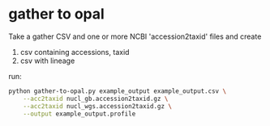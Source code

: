 # gather to opal

Take a gather CSV and one or more NCBI 'accession2taxid' files
and create
1) csv containing accessions, taxid
2) csv with lineage

run:
```bash
python gather-to-opal.py example_output example_output.csv \
    --acc2taxid nucl_gb.accession2taxid.gz \
    --acc2taxid nucl_wgs.accession2taxid.gz \
    --output example_output.profile
```
